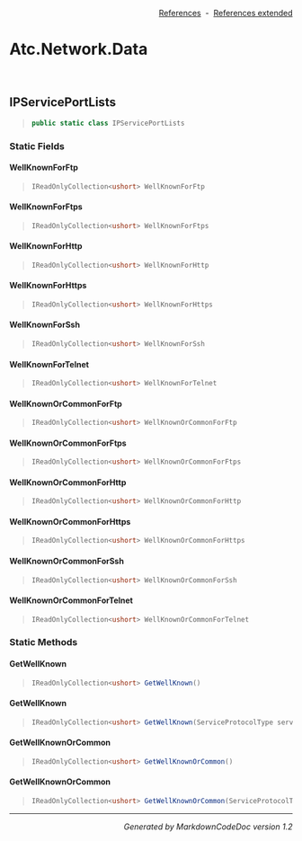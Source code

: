 <div style='text-align: right'>

[References](Index.md)&nbsp;&nbsp;-&nbsp;&nbsp;[References extended](IndexExtended.md)
</div>

# Atc.Network.Data

<br />

## IPServicePortLists

>```csharp
>public static class IPServicePortLists
>```

### Static Fields

#### WellKnownForFtp
>```csharp
>IReadOnlyCollection<ushort> WellKnownForFtp
>```
#### WellKnownForFtps
>```csharp
>IReadOnlyCollection<ushort> WellKnownForFtps
>```
#### WellKnownForHttp
>```csharp
>IReadOnlyCollection<ushort> WellKnownForHttp
>```
#### WellKnownForHttps
>```csharp
>IReadOnlyCollection<ushort> WellKnownForHttps
>```
#### WellKnownForSsh
>```csharp
>IReadOnlyCollection<ushort> WellKnownForSsh
>```
#### WellKnownForTelnet
>```csharp
>IReadOnlyCollection<ushort> WellKnownForTelnet
>```
#### WellKnownOrCommonForFtp
>```csharp
>IReadOnlyCollection<ushort> WellKnownOrCommonForFtp
>```
#### WellKnownOrCommonForFtps
>```csharp
>IReadOnlyCollection<ushort> WellKnownOrCommonForFtps
>```
#### WellKnownOrCommonForHttp
>```csharp
>IReadOnlyCollection<ushort> WellKnownOrCommonForHttp
>```
#### WellKnownOrCommonForHttps
>```csharp
>IReadOnlyCollection<ushort> WellKnownOrCommonForHttps
>```
#### WellKnownOrCommonForSsh
>```csharp
>IReadOnlyCollection<ushort> WellKnownOrCommonForSsh
>```
#### WellKnownOrCommonForTelnet
>```csharp
>IReadOnlyCollection<ushort> WellKnownOrCommonForTelnet
>```
### Static Methods

#### GetWellKnown
>```csharp
>IReadOnlyCollection<ushort> GetWellKnown()
>```
#### GetWellKnown
>```csharp
>IReadOnlyCollection<ushort> GetWellKnown(ServiceProtocolType serviceProtocolType)
>```
#### GetWellKnownOrCommon
>```csharp
>IReadOnlyCollection<ushort> GetWellKnownOrCommon()
>```
#### GetWellKnownOrCommon
>```csharp
>IReadOnlyCollection<ushort> GetWellKnownOrCommon(ServiceProtocolType serviceProtocolType)
>```
<hr /><div style='text-align: right'><i>Generated by MarkdownCodeDoc version 1.2</i></div>
